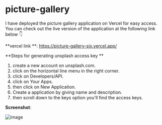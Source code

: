 # picture-gallery

I have deployed the picture gallery application on Vercel for easy access. 
You can check out the live version of the application at the following link below 👇

**vercel link **: https://picture-gallery-six.vercel.app/


**Steps for generating unsplash access key **
1. create a new account on unsplash.com.
2. click on the horizontal line menu in the right corner.
3. click on Developers/API.
4. click on Your Apps.
5. then click on New Application.
6. Create a application by giving name and description.
7. then scroll down to the keys option you'll find the access keys.

**Screenshot**:

![image](https://github.com/prathameshgitcode/picture-gallery/assets/97151253/54dc6241-144d-48a1-8287-8f5dc99edc7e)
